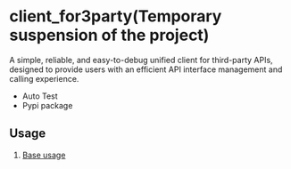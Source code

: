 # client_for3party(Temporary suspension of the project)
A simple, reliable, and easy-to-debug unified client for third-party APIs, designed to provide users with an efficient API interface management and calling experience.
* Auto Test
* Pypi package

## Usage
1. [Base usage](https://github.com/oerlock/client_for3party/blob/main/examples/a1_basic_usage.py)
